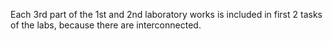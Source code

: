 Each 3rd part of the 1st and 2nd laboratory works is included in first 2 tasks of the labs, because there are interconnected.

